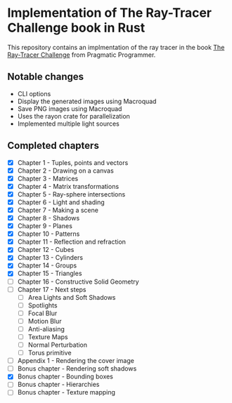 # Implementation of The Ray-Tracer Challenge book in Rust

This repository contains an implmentation of the ray tracer in the book
[The Ray-Tracer Challenge](http://www.raytracerchallenge.com/)
from Pragmatic Programmer.

## Notable changes

- CLI options
- Display the generated images using Macroquad
- Save PNG images using Macroquad
- Uses the rayon crate for parallelization
- Implemented multiple light sources

## Completed chapters

- [x] Chapter 1 - Tuples, points and vectors
- [x] Chapter 2 - Drawing on a canvas
- [x] Chapter 3 - Matrices
- [x] Chapter 4 - Matrix transformations
- [x] Chapter 5 - Ray-sphere intersections
- [x] Chapter 6 - Light and shading
- [x] Chapter 7 - Making a scene
- [x] Chapter 8 - Shadows
- [x] Chapter 9 - Planes
- [x] Chapter 10 - Patterns
- [x] Chapter 11 - Reflection and refraction
- [x] Chapter 12 - Cubes
- [x] Chapter 13 - Cylinders
- [x] Chapter 14 - Groups
- [x] Chapter 15 - Triangles
- [ ] Chapter 16 - Constructive Solid Geometry
- [ ] Chapter 17 - Next steps
  - [ ] Area Lights and Soft Shadows
  - [ ] Spotlights
  - [ ] Focal Blur
  - [ ] Motion Blur
  - [ ] Anti-aliasing
  - [ ] Texture Maps
  - [ ] Normal Perturbation
  - [ ] Torus primitive
- [ ] Appendix 1 - Rendering the cover image
- [ ] Bonus chapter - Rendering soft shadows 
- [X] Bonus chapter - Bounding boxes
- [ ] Bonus chapter - Hierarchies
- [ ] Bonus chapter - Texture mapping
